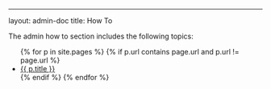 ---
layout: admin-doc
title: How To 

The admin how to section includes the following topics:

<ul>
{% for p in site.pages %}
{% if p.url contains page.url and p.url != page.url %}
  <li><a href="{{ p.url }}">{{ p.title }}</a></li>
{% endif %}
{% endfor %}
</ul>
